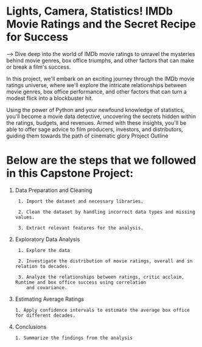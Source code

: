 ﻿# Lights, Camera, Statistics! IMDb Movie Ratings and the Secret Recipe for Success

--> Dive deep into the world of IMDb movie ratings to unravel the mysteries behind movie genres, box office 
triumphs, and other factors that can make or break a film's success.


 In this project, we'll embark on an exciting journey through the IMDb movie ratings universe, where we'll explore the 
intricate relationships between movie genres, box office performance, and other factors that can turn a modest flick 
into a blockbuster hit.

 Using the power of Python and your newfound knowledge of statistics, you'll become a movie data detective, 
uncovering the secrets hidden within the ratings, budgets, and revenues. Armed with these insights, you'll be able to 
offer sage advice to film producers, investors, and distributors, guiding them towards the path of cinematic glory
Project Outline


# Below are the steps that we followed in this Capstone Project:

 1. Data Preparation and Cleaning
    
         1. Import the dataset and necessary libraries.
    
         2. Clean the dataset by handling incorrect data types and missing values.
    
         3. Extract relevant features for the analysis.
    
 3. Exploratory Data Analysis
    
         1. Explore the data
    
         2. Investigate the distribution of movie ratings, overall and in relation to decades.
    
         3. Analyze the relationships between ratings, critic acclaim, Runtime and box office success using correlation 
            and covariance.
    
 5. Estimating Average Ratings

        1. Apply confidence intervals to estimate the average box office for different decades.
    
 7. Conclusions
    
        1. Summarize the findings from the analysis
    
